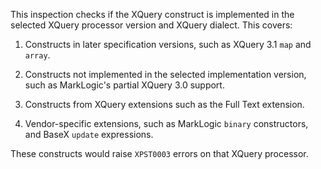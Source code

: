 This inspection checks if the XQuery construct is implemented in the
selected XQuery processor version and XQuery dialect. This covers:

1.  Constructs in later specification versions, such as XQuery 3.1
    `map` and `array`.

1.  Constructs not implemented in the selected implementation version,
    such as MarkLogic's partial XQuery 3.0 support.

1.  Constructs from XQuery extensions such as the Full Text extension.

1.  Vendor-specific extensions, such as MarkLogic `binary` constructors,
    and BaseX `update` expressions.

These constructs would raise `XPST0003` errors on that XQuery processor.
